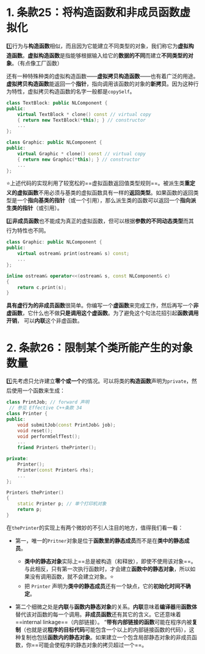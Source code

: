 # 1. 条款25：将构造函数和非成员函数虚拟化

:one:行为与**构造函数**相似，而且因为它能建立不同类型的对象，我们称它为**虚拟构造函数**。**虚拟构造函数**是指能够根据输入给它的**数据的不同**而建立**不同类型的对象**。（有点像工厂函数）

还有一种特殊种类的虚拟构造函数――**虚拟拷贝构造函数**――也有着广泛的用途。**虚拟拷贝构造函数**能返回一个**指针**，指向调用该函数的对象的**新拷贝**。因为这种行为特性，虚拟拷贝构造函数的名字一般都是`copySelf`。

```c++
class TextBlock: public NLComponent {
public:
    virtual TextBlock * clone() const // virtual copy
    { return new TextBlock(*this); } // constructor
    ...
};

class Graphic: public NLComponent {
public:
    virtual Graphic * clone() const // virtual copy
    { return new Graphic(*this); } // constructor
    ...
}; 
```

:star:上述代码的实现利用了较宽松的==虚拟函数返回值类型规则==。被派生类**重定义的虚拟函数**不用必须与基类的虚拟函数具有一样的**返回类型**。如果函数的返回类型是一个**指向基类的指针**（或一个引用），那么派生类的函数可以返回一个**指向派生类的指针**（或引用）。

:two:**非成员函数**也不能成为真正的虚拟函数，但可以根据**参数的不同动态类型**而其行为特性也不同。

```c++
class Graphic: public NLComponent {
public:
    virtual ostream& print(ostream& s) const;
    ...
};

inline ostream& operator<<(ostream& s, const NLComponent& c)
{
    return c.print(s);
} 
```

**具有虚行为的非成员函数**很简单。你编写一个**虚函数**来完成工作，然后再写一个**非虚函数**，它什么也不做**只是调用这个虚函数**。为了避免这个句法花招引起**函数调用开销**， 可以**内联**这个非虚函数。



# 2. 条款26：限制某个类所能产生的对象数量

:one:先考虑只允许建立**零个或一个**的情况。可以将类的**构造函数**声明为`private`，然后使用一个函数来生成：

```c++
class PrintJob; // forward 声明
 // 参见 Effective C++条款 34
class Printer {
public:
    void submitJob(const PrintJob& job);
    void reset();
    void performSelfTest();
    ...
    friend Printer& thePrinter();

private:
    Printer();
    Printer(const Printer& rhs);
    ...
};

Printer& thePrinter()
{
    static Printer p; // 单个打印机对象
    return p;
} 
```

在`thePrinter`的实现上有两个微妙的不引人注目的地方，值得我们看一看：

- 第一，唯一的`Pritner`对象是位于**函数里的静态成员**而不是在**类中的静态成员**。
  - **类中的静态对象**实际上==总是被构造（和释放），即使不使用该对象==。与此相反，只有第一次执行函数时，才会建立**函数中的静态对象**，所以如果没有调用函数，就不会建立对象。:star:
  - 把 `Printer` 声明为**类中的静态成员**还有一个缺点，它的**初始化时间不确定**。

- 第二个细微之处是**内联**与**函数内静态对象**的关系。**内联**意味着**编译器**用**函数体**替代该对函数的每一个调用。**非成员函数**还有其它的含义。它还意味着 ==internal linkage==（内部链接）。 “**带有内部链接的函数**可能在程序内被**复制**（也就是说**程序的目标代码**可能包含一个以上的内部链接函数的代码），这种复制也包括**函数内的静态对象**。如果建立一个包含局部静态对象的非成员函数，你==可能会使程序的静态对象的拷贝超过一个==。

